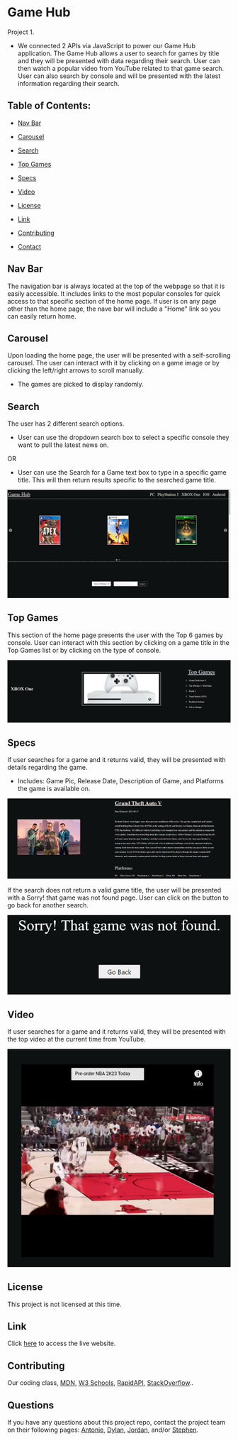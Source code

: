 # Game Hub

Project 1.

* We connected 2 APIs via JavaScript to power our Game Hub application. The Game Hub allows a user to search for games by title and they will be presented with data regarding their search. User can then watch a popular video from YouTube related to that game search. User can also search by console and will be presented with the latest information regarding their search.

## Table of Contents:

* [Nav Bar](#nav-bar)

* [Carousel](#Carousel)

* [Search](#search)

* [Top Games](#top-games)

* [Specs](#specs)

* [Video](#video)

* [License](#license)

* [Link](#link)

* [Contributing](#contributing)

* [Contact](#Contact)

## Nav Bar

The navigation bar is always located at the top of the webpage so that it is easily accessible. It includes links to the most popular consoles for quick access to that specific section of the home page. If user is on any page other than the home page, the nave bar will include a "Home" link so you can easily return home.

## Carousel

Upon loading the home page, the user will be presented with a self-scrolling carousel. The user can interact with it by clicking on a game image or by clicking the left/right arrows to scroll manually. 

* The games are picked to display randomly.

## Search
The user has 2 different search options. 

* User can use the dropdown search box to select a specific console they want to pull the latest news on.

OR

* User can use the Search for a Game text box to type in a specific game title. This will then return results specific to the searched game title.

![Alt text](./assets/images/readme%20screenshots/Screenshot%202022-10-17%20154458.png)

## Top Games
This section of the home page presents the user with the Top 6 games by console. User can interact with this section by clicking on a game title in the Top Games list or by clicking on the type of console. 

![Alt text](./assets/images/readme%20screenshots/xbox.png)

## Specs
If user searches for a game and it returns valid, they will be presented with details regarding the game.

* Includes: Game Pic, Release Date, Description of Game, and Platforms the game is available on.

![Alt text](./assets/images/readme%20screenshots/game%20details.png)

If the search does not return a valid game title, the user will be presented with a Sorry! that game was not found page. User can click on the button to go back for another search.

![Alt text](./assets/images/readme%20screenshots/game%20not%20found.png)

## Video
If user searches for a game and it returns valid, they will be presented with the top video at the current time from YouTube.

![Alt text](./assets/images/readme%20screenshots/video.png)

## License

This project is not licensed at this time.
<!-- ![GitHub license](https://img.shields.io/badge/license-MIT-blue.svg) -->

## Link
Click [here](https://sbullocks.github.io/Game-Hub/) to access the live website.

## Contributing

Our coding class, [MDN](https://developer.mozilla.org/en-US/), [W3 Schools](https://www.w3schools.com/), [RapidAPI](https://rapidapi.com/hub), [StackOverflow](https://stackoverflow.com/)..

## Questions

If you have any questions about this project repo, contact the project team on their following pages: [Antonie](https://github.com/AntoineCanCode), [Dylan](https://github.com/dcrowdev), [Jordan](https://github.com/Jordancolubiale), and/or [Stephen](https://github.com/sbullocks).